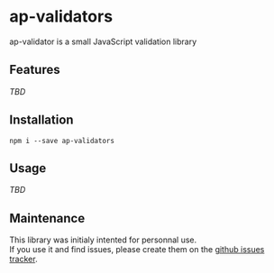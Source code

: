# ap-validators

ap-validator is a small JavaScript validation library

## Features

*TBD*

## Installation

`npm i --save ap-validators`

## Usage

*TBD*

## Maintenance

This library was initialy intented for personnal use.   
If you use it and find issues, please create them on the [github issues tracker](https://github.com/ash-uncover/ap-validators/issues).